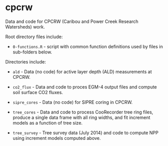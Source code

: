 cpcrw
=====

Data and code for CPCRW (Caribou and Power Creek Research Watersheds) work.

Root directory files include:

* `0-functions.R` - script with common function definitions used by files in sub-folders below.

Directories include:

* `ald` - Data (no code) for active layer depth (ALD) measurements at CPCRW.

* `co2_flux` - Data and code to proces EGM-4 output files and compute soil surface CO2 fluxes.

* `sipre_cores` - Data (no code) for SIPRE coring in CPCRW.

* `tree_cores` - Data and code to process CooRecorder tree ring files, produce a single data frame with all ring widths, and fit increment models as a function of tree size.

* `tree_survey` - Tree survey data (July 2014) and code to compute NPP using increment models computed above.
